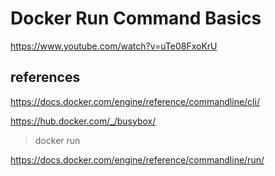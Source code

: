 # Docker Run Command Basics

https://www.youtube.com/watch?v=uTe08FxoKrU

## references

https://docs.docker.com/engine/reference/commandline/cli/

https://hub.docker.com/_/busybox/

> docker run

https://docs.docker.com/engine/reference/commandline/run/
